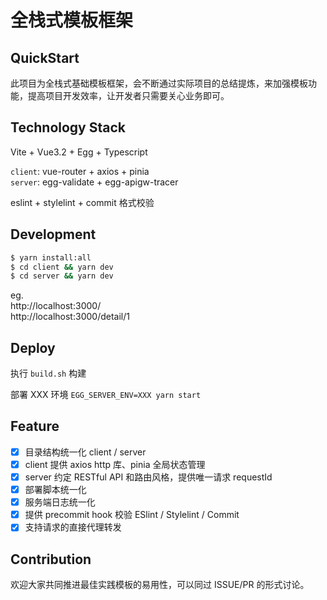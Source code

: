 # 全栈式模板框架

## QuickStart

此项目为全栈式基础模板框架，会不断通过实际项目的总结提炼，来加强模板功能，提高项目开发效率，让开发者只需要关心业务即可。

## Technology Stack
Vite + Vue3.2 + Egg + Typescript

```client```: vue-router + axios + pinia<br>
```server```: egg-validate + egg-apigw-tracer

eslint + stylelint + commit 格式校验

## Development

```bash
$ yarn install:all
$ cd client && yarn dev
$ cd server && yarn dev
```
eg.<br>
http://localhost:3000/<br>http://localhost:3000/detail/1

## Deploy

执行 ```build.sh``` 构建

部署 XXX 环境 ```EGG_SERVER_ENV=XXX yarn start```

## Feature
* [x] 目录结构统一化 client / server
* [x] client 提供 axios http 库、pinia 全局状态管理
* [x] server 约定 RESTful API 和路由风格，提供唯一请求 requestId
* [x] 部署脚本统一化
* [x] 服务端日志统一化
* [x] 提供 precommit hook 校验 ESlint / Stylelint / Commit
* [x] 支持请求的直接代理转发

## Contribution
欢迎大家共同推进最佳实践模板的易用性，可以同过 ISSUE/PR 的形式讨论。